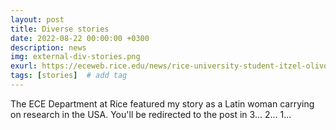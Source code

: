 ```yaml
---
layout: post
title: Diverse stories
date: 2022-08-22 00:00:00 +0300
description: news
img: external-div-stories.png
exurl: https://eceweb.rice.edu/news/rice-university-student-itzel-olivos-castillo-gears-career-stem
tags: [stories]  # add tag
---
```

The ECE Department at Rice featured my story as a Latin woman carrying on research in the USA. You'll be redirected to the post in 3... 2... 1...